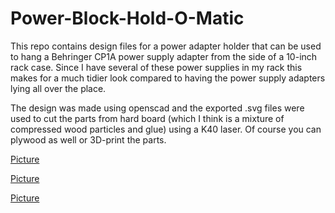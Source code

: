 # Power-Block-Hold-O-Matic

This repo contains design files for a power adapter holder that can be used to hang a Behringer CP1A power supply adapter from the side of a 10-inch rack case.
Since I have several of these power supplies in my rack this makes for a much tidier look compared to having the power supply adapters lying all over the place.

The design was made using openscad and the exported .svg files were used to cut the parts from hard board (which I think is a mixture of compressed wood particles and glue) using a K40 laser. Of course you can plywood as well or 3D-print the parts.

[Picture](fotos/20240310_090843_scaled.jpg "holder without adapter")

[Picture](fotos/20240310_090739_scaled.jpg "holder with adapter")

[Picture](fotos/20240310_093155.jpg "holder on side of rack")
